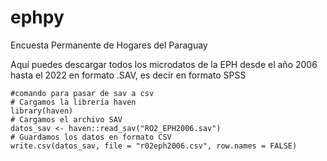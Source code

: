 # ephpy
Encuesta Permanente de Hogares del Paraguay

Aquí puedes descargar todos los microdatos de la EPH desde el año 2006 hasta el 2022 en formato .SAV, es decir en formato SPSS



```{r}
#comando para pasar de sav a csv
# Cargamos la librería haven
library(haven)
# Cargamos el archivo SAV
datos_sav <- haven::read_sav("RO2_EPH2006.sav")
# Guardamos los datos en formato CSV
write.csv(datos_sav, file = "r02eph2006.csv", row.names = FALSE)

```
